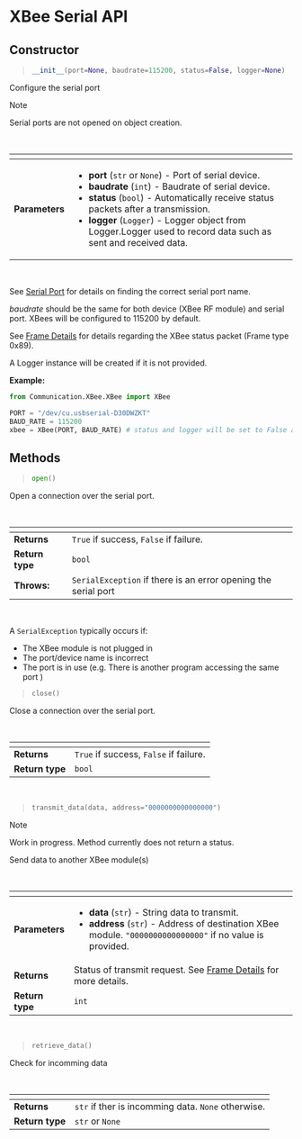# XBee Serial API
## Constructor


> ```py
> __init__(port=None, baudrate=115200, status=False, logger=None)
>```

Configure the serial port

> [!NOTE]
> Serial ports are not opened on object creation.

<br>

| <!-- --> | <!-- --> |
| - | - |
| **Parameters** | <ul><li>**port** (`str` or `None`) - Port of serial device.</li><li>**baudrate** (`int`) - Baudrate of serial device.</li><li>**status** (`bool`) - Automatically receive status packets after a transmission.</li><li>**logger** (`Logger`) - Logger object from Logger.Logger used to record data such as sent and received data.</li></ul> |

<br>

See [Serial Port][serial_port] for details on finding the correct serial port name.

*baudrate* should be the same for both device (XBee RF module) and serial port. XBees will be configured to 115200 by default.

See [Frame Details][transmit_status] for details regarding the XBee status packet (Frame type 0x89).

A Logger instance will be created if it is not provided.

**Example:**

```py
from Communication.XBee.XBee import XBee

PORT = "/dev/cu.usbserial-D30DWZKT"
BAUD_RATE = 115200
xbee = XBee(PORT, BAUD_RATE) # status and logger will be set to False and None respectively
```

## Methods

> ```py
> open()
>```
Open a connection over the serial port.

<br>

| <!-- --> | <!-- --> |
| - | - |
| **Returns** | `True` if success, `False` if failure. |
| **Return type** | `bool` | 
| **Throws:** | `SerialException` if there is an error opening the serial port |

<br>

A `SerialException` typically occurs if:
* The XBee module is not plugged in
* The port/device name is incorrect
* The port is in use (e.g. There is another program accessing the same port )

> ```py
> close()
> ```

Close a connection over the serial port.

<br>

| <!-- --> | <!-- --> |
| - | - |
| **Returns** | `True` if success, `False` if failure. |
| **Return type** | `bool` | 

<br>

> ```py
> transmit_data(data, address="0000000000000000")
> ```

> [!NOTE]
> Work in progress. Method currently does not return a status.

Send data to another XBee module(s)

<br>

| <!-- --> | <!-- --> |
| - | - |
| **Parameters** | <ul><li>**data** (`str`) -  String data to transmit.</li><li>**address** (`str`) - Address of destination XBee module. `"0000000000000000"` if no value is provided.</li></ul> |
| **Returns** | Status of transmit request. See [Frame Details][transmit_status] for more details. |
| **Return type** | `int`|

<br>

> ```py
> retrieve_data()
> ```

Check for incomming data

<br>

| <!-- --> | <!-- --> |
| - | - |
| **Returns** | `str` if ther is incomming data. `None` otherwise.
| **Return type** | `str` or `None`




[serial_port]: ./serial_port.md
[frame_details]: ./frame_details.md
[transmit_status]: ./frame_details.md#xbee-transmit-statusapi-mode---frame-type-89